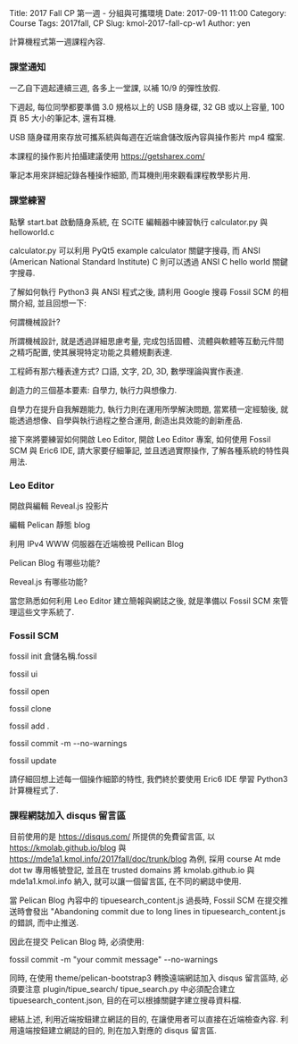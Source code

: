 Title: 2017 Fall CP 第一週 - 分組與可攜環境
Date: 2017-09-11 11:00
Category: Course
Tags: 2017fall, CP
Slug: kmol-2017-fall-cp-w1
Author: yen

計算機程式第一週課程內容.

<!-- PELICAN_END_SUMMARY -->

### 課堂通知

一乙自下週起連續三週, 各多上一堂課, 以補 10/9 的彈性放假.

下週起, 每位同學都要準備 3.0 規格以上的 USB 隨身碟, 32 GB 或以上容量, 100 頁 B5 大小的筆記本, 還有耳機.

USB 隨身碟用來存放可攜系統與每週在近端倉儲改版內容與操作影片 mp4 檔案.

本課程的操作影片拍攝建議使用 <a href="https://getsharex.com/">https://getsharex.com/</a>

筆記本用來詳細記錄各種操作細節, 而耳機則用來觀看課程教學影片用.

### 課堂練習

點擊 start.bat 啟動隨身系統, 在 SCiTE 編輯器中練習執行 calculator.py 與 helloworld.c

calculator.py 可以利用 PyQt5 example calculator 關鍵字搜尋, 而 ANSI (American National Standard Institute) C 則可以透過 ANSI C hello world 關鍵字搜尋.

了解如何執行 Python3 與 ANSI 程式之後, 請利用 Google 搜尋 Fossil SCM 的相關介紹, 並且回想一下:

何謂機械設計?

所謂機械設計, 就是透過詳細思慮考量, 完成包括固體、流體與軟體等互動元件間之精巧配置, 使其展現特定功能之具體規劃表達.

工程師有那六種表達方式? 口語, 文字, 2D, 3D, 數學理論與實作表達.

創造力的三個基本要素: 自學力, 執行力與想像力.

自學力在提升自我解題能力, 執行力則在運用所學解決問題, 當累積一定經驗後, 就能透過想像、自學與執行過程之整合運用, 創造出具效能的創新產品.

接下來將要練習如何開啟 Leo Editor, 開啟 Leo Editor 專案, 如何使用 Fossil SCM 與 Eric6 IDE, 請大家要仔細筆記, 並且透過實際操作, 了解各種系統的特性與用法.

### Leo Editor

開啟與編輯 Reveal.js 投影片

編輯 Pelican 靜態 blog

利用 IPv4 WWW 伺服器在近端檢視 Pellican Blog

Pelican Blog 有哪些功能?

Reveal.js 有哪些功能?

當您熟悉如何利用 Leo Editor 建立簡報與網誌之後, 就是準備以 Fossil SCM 來管理這些文字系統了.

### Fossil SCM

fossil init 倉儲名稱.fossil

fossil ui

fossil open

fossil clone

fossil add .

fossil commit -m --no-warnings

fossil update

請仔細回想上述每一個操作細節的特性, 我們終於要使用 Eric6 IDE 學習 Python3 計算機程式了.

### 課程網誌加入 disqus 留言區

目前使用的是 <a href="https://disqus.com/">https://disqus.com/</a> 所提供的免費留言區, 以 <a href="https://kmolab.github.io/blog">https://kmolab.github.io/blog</a> 與 <a href="https://mde1a1.kmol.info/2017fall/doc/trunk/blog">https://mde1a1.kmol.info/2017fall/doc/trunk/blog</a> 為例, 採用 course At mde dot tw 專用帳號登記, 並且在 trusted domains 將 kmolab.github.io 與 mde1a1.kmol.info 納入, 就可以讓一個留言區, 在不同的網誌中使用.

當 Pelican Blog 內容中的 tipuesearch_content.js 過長時, Fossil SCM 在提交推送時會發出 "Abandoning commit due to long lines in tipuesearch_content.js 的錯誤, 而中止推送.

因此在提交 Pelican Blog 時, 必須使用:

fossil commit -m "your commit message" --no-warnings

同時, 在使用 theme/pelican-bootstrap3 轉換遠端網誌加入 disqus 留言區時, 必須要注意 plugin/tipue_search/ tipue_search.py 中必須配合建立 tipuesearch_content.json, 目的在可以根據關鍵字建立搜尋資料檔.

總結上述, 利用近端按鈕建立網誌的目的, 在讓使用者可以直接在近端檢查內容. 利用遠端按鈕建立網誌的目的, 則在加入對應的 disqus 留言區.

